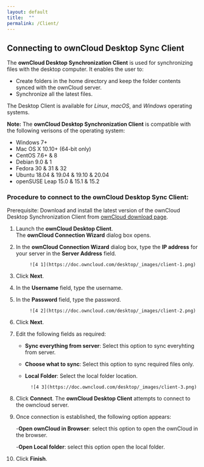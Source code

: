 ```yaml
---
layout: default
title:  ""
permalink: /Client/
---
```


## Connecting to ownCloud Desktop Sync Client

The **ownCloud Desktop Synchronization Client** is used for synchronizing files with the desktop computer. It enables the user to:

* Create folders in the home directory and keep the folder contents synced with the ownCloud server.   
* Synchronize all the latest files.  

The Desktop Client is available for _Linux_, _macOS_, and _Windows_ operating systems. 

**Note:** The **ownCloud Desktop Synchronization Client** is compatible with the following verisons of the operating system:

* Windows 7+
* Mac OS X 10.10+ (64-bit only)
* CentOS 7.6+ & 8
* Debian 9.0 & 1
* Fedora 30 & 31 & 32
* Ubuntu 18.04 & 19.04 & 19.10 & 20.04
* openSUSE Leap 15.0 & 15.1 & 15.2

### Procedure to connect to the ownCloud Desktop Sync Client:

Prerequisite: 
Download  and install the latest version of the ownCloud Desktop Synchronization Client from [ownCloud download page](https://owncloud.org/download/). 

1. Launch the **ownCloud Desktop Client**.  
   The **ownCloud Connection Wizard** dialog box opens.

2. In the **ownCloud Connection Wizard** dialog box, type the **IP address** for your server in the **Server Address** field.
 
  			![4 1](https://doc.owncloud.com/desktop/_images/client-1.png) 
    
3. Click **Next**.  
          
4. In the **Username** field, type the username. 

5. In the **Password** field, type the password. 

 			![4 2](https://doc.owncloud.com/desktop/_images/client-2.png)        

6.  Click **Next**.

7. Edit the following fields as required: 

	* **Sync everything from server**: Select this option to sync everyhting from server. 
	
	* **Choose what to sync**: Select this option to sync required files only. 
	
	* **Local Folder**: Select the local folder location. 
	
	 		![4 3](https://doc.owncloud.com/desktop/_images/client-3.png)  
	
8. Click **Connect**.
   The **ownCloud Desktop Client** attempts to connect to the owncloud server. 
   
9. Once connection is established, the following option appears:

	-**Open ownCloud in Browser**: select this option to open the ownCloud in the browser. 
	
	-**Open Local folder**: select this option open the local folder. 
	
10. Click **Finish**. 
